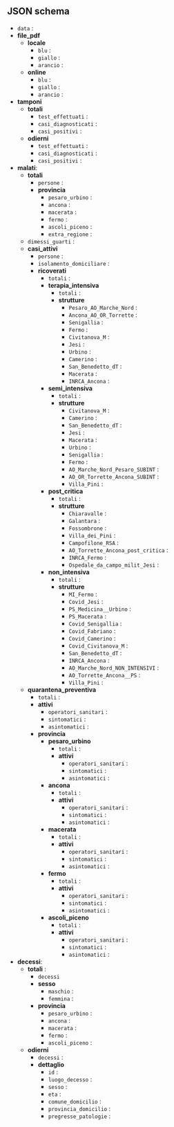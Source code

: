 
## JSON schema
- `data` :
- **file_pdf**
  - **locale**
    - `blu` :
    - `giallo` :
    - `arancio` :
  - **online**
    - `blu` :
    - `giallo` :
    - `arancio` :
- **tamponi**
  - **totali**
    - `test_effettuati` :
    - `casi_diagnosticati` :
    - `casi_positivi` :
  - **odierni**
    - `test_effettuati` :
    - `casi_diagnosticati` :
    - `casi_positivi` :
- **malati**:
  - **totali**
    - `persone` :
    - **provincia**
      - `pesaro_urbino` :
      - `ancona` :
      - `macerata` :
      - `fermo` :
      - `ascoli_piceno` :
      - `extra_regione` :
  - `dimessi_guarti` :
  - **casi_attivi**
    - `persone` :
    - `isolamento_domiciliare` :
    - **ricoverati**
      - `totali` :
      - **terapia_intensiva**
        - `totali` :
        - **strutture**
          - `Pesaro_AO_Marche_Nord` :
          - `Ancona_AO_OR_Torrette` :
          - `Senigallia` :
          - `Fermo` :
          - `Civitanova_M` :
          - `Jesi` :
          - `Urbino` :
          - `Camerino` :
          - `San_Benedetto_dT` :
          - `Macerata` :
          - `INRCA_Ancona` :
      - **semi_intensiva**
        - `totali` :
        - **strutture**
          - `Civitanova_M` :
          - `Camerino` :
          - `San_Benedetto_dT` :
          - `Jesi` :
          - `Macerata` :
          - `Urbino` :
          - `Senigallia` :
          - `Fermo` :
          - `AO_Marche_Nord_Pesaro_SUBINT` :
          - `AO_OR_Torrette_Ancona_SUBINT` :
          - `Villa_Pini` :
      - **post_critica**
        - `totali` :
        - **strutture**
          - `Chiaravalle` :
          - `Galantara` :
          - `Fossombrone` :
          - `Villa_dei_Pini` :
          - `Campofilone_RSA` :
          - `AO_Torrette_Ancona_post_critica` :
          - `INRCA_Fermo` :
          - `Ospedale_da_campo_milit_Jesi` :
      - **non_intensiva**
        - `totali` :
        - **strutture**
          - `MI_Fermo` :
          - `Covid_Jesi` :
          - `PS_Medicina__Urbino` :
          - `PS_Macerata` :
          - `Covid_Senigallia` :
          - `Covid_Fabriano` :
          - `Covid_Camerino` :
          - `Covid_Civitanova_M` :
          - `San_Benedetto_dT` :
          - `INRCA_Ancona` :
          - `AO_Marche_Nord_NON_INTENSIVI` :
          - `AO_Torrette_Ancona__PS` :
          - `Villa_Pini` :
  - **quarantena_preventiva**
    - `totali` :
    - **attivi**
      - `operatori_sanitari` :
      - `sintomatici` :
      - `asintomatici` :
    - **provincia**
      - **pesaro_urbino**
        - `totali` :
        - **attivi**
          - `operatori_sanitari` :
          - `sintomatici` :
          - `asintomatici` :
      - **ancona**
        - `totali` :
        - **attivi**
          - `operatori_sanitari` :
          - `sintomatici` :
          - `asintomatici` :
      - **macerata**
        - `totali` :
        - **attivi**
          - `operatori_sanitari` :
          - `sintomatici` :
          - `asintomatici` :
      - **fermo**
        - `totali` :
        - **attivi**
          - `operatori_sanitari` :
          - `sintomatici` :
          - `asintomatici` :
      - **ascoli_piceno**
        - `totali` :
        - **attivi**
          - `operatori_sanitari` :
          - `sintomatici` :
          - `asintomatici` :
- **decessi**:
  - **totali** :
    - `decessi`
    - **sesso**
      - `maschio` :
      - `femmina` :
    - **provincia**
      - `pesaro_urbino` :
      - `ancona` :
      - `macerata` :
      - `fermo` :
      - `ascoli_piceno` :
  - **odierni**
    - `decessi` :
    - **dettaglio**
      - `id` :
      - `luogo_decesso` :
      - `sesso` :
      - `eta` :
      - `comune_domicilio` :
      - `provincia_domicilio` :
      - `pregresse_patologie` :
